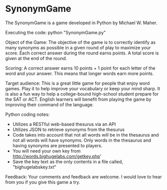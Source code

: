 # SynonymGame
The SynonymGame is a game developed in Python by Michael W. Maher. 

Executing the code:
python "SynonymGame.py"

Object of the Game:
The objective of the game is to correctly identify as many synonyms as possible in a given round of play to maximize your score. Each correct answer during the round earns points. A total score is given at the end of the round.

Scoring:
A correct answer earns 10 points + 1 point for each letter of the word and your answer.  This means that longer words earn more points.

Target audience:
This is a great little game for people that enjoy word games.  Play it to help improve your vocabulary or keep your mind sharp.  It is also a fun way to help a college-bound high-school student prepare for the SAT or ACT.  English learners will benefit from playing the game by improving their command of the language.

Python coding notes:
- Utilizes a RESTful web-based thesurus via an API
- Utilizes JSON to retrieve synonyms from the thesurus
- Code takes into account that not all words will be in the thesaurus and not all words will have synonyms.  Only words in the thesaurus and having synonyms are presented to players.
- You will need your own key from http://words.bighugelabs.com/getkey.php'
- Save the key text as the only contents in a file called, "bighugelabskey.txt"

Feedback:
Your comments and feedback are welcome.  I would love to hear from you if you give this game a try.

